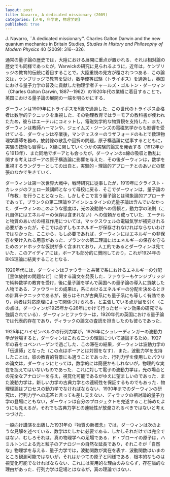 ```yaml
---
layout: post
title: Navarro, A dedicated missionary (2009)
categories: [メモ, 科学史, 物理学史]
published: true
---
```


J. Navarro, ``A dedicated missionary''. Charles Galton Darwin and the new quantum mechanics in Britain Studies, _Studies in History and Philosophy of Modern Physics_ 40 (2009): 316--326.

通常の量子論の歴史では，大陸における展開に重点が置かれる．それは相対論の歴史でも同様であったが，Warwickの研究に見られるように，近年は，ケンブリッジの教育的伝統に着目することで，大陸重視の見方が覆されつつある．この論文は，ケンブリッジで教育を受け，数学優等試験（トライポス）を通過し，英国における量子力学の普及に貢献した物理学者チャールズ・ゴルトン・ダーウィン（Charles Galton Darwin, 1887--1962）の1920年代の業績に着目することで，英国における量子論の展開の一端を明らかにする．

ダーウィンは1909年にトライポスを5級で通過した．この世代のトライポス合格者は数学的テクニックを重視した．その物理教育ではラーモアの教科書が使われたため，彼らはエーテルにコミットし，電磁気学的な物質観を支持した．また，ダーウィンは教師ハーマンや，ジェイムズ・ジーンズの電磁気学からも影響を受けている．ダーウィンは卒業後，マンチェスターのラザフォードのもとで数理物理学講師を務め，放射線の散乱や回折の問題，原子構造論に従事するとともに，実験の技術も習得し，X線に関していくつかの実験的論文を発表する（1912年から1913年）．また同地でボーアとも会ったが，ダーウィンのα線の吸収と散乱に関する考えはボーアの原子構造論に影響を与えた．その後ダーウィンは，数学を重視するラングラーとしての出自と，実験的・理論的アプローチとのあいだの緊張のなかで生きていく．

ダーウィンは第一次世界大戦中，戦時研究に従事したが，1919年にクライスト・カレッジのフェロー兼講師となって母校に戻る．そこでダーウィンは，量子論の「布教」を行うこととなった．しかしそこで言う量子論とは現象論的アプローチであって，プランクの第二理論やアインシュタインの光量子論は含んでいなかった．ダーウィンのこのような態度は，光の波動説への信頼と，動力学の法則（これ自体にはエネルギーの保存は含まれない）への信頼から成っていた．エーテルと物質のあいだの相互作用については，マックスウェルの電磁気学が補完される必要があったが，そこでは必ずしもエネルギーが保存されなければならないわけではなかった．ここから，もし必要であれば，ダーウィンにはエネルギーの非保存を受け入れる用意があった．プランクの第二理論にはエネルギーの保存を守るためのアドホックな仮説が多く含まれており，人工的であるとダーウィンは見ていた．このアイディアには，ボーアも部分的に賛同しており，これが1924年のBKS理論に結実することとなる．

1920年代には，ダーウィンはファウラーと共著で系におけるエネルギーの分配［黒体放射の問題など］に関する論文を発表した．ファウラーもケンジブリッジで純粋数学の教育を受け，後に量子論を学んで英国への量子論の導入に貢献した人物である．ファウラーとの成果は，系におけるエネルギーの分配を決めるときの計算テクニックであるが，彼らはそれが古典系にも量子系にも等しく有効であり，両者は対応原理によって関係づけられる，と主張している点が目を引く（この点は，ダーウィンが1925年から26年にかけて行ったゼーマン効果の研究でも強調されている）．ダーウィンとファウラーは，1920年代の英国における量子論では代表的存在であり，ディラックの論文の査読を担当したのも彼らであった．

1925年にハイゼンベルクの行列力学が，1926年にシュレーディンガーの波動力学が登場すると，ダーウィンはこれら二つの理論について議論するため，1927年の春をコペンハーゲンで過ごした．この滞在の結果，ダーウィンは波動力学の「伝道師」となった（この点はボーアとは対照をなす）．また，波動力学を支持したことは，彼の教育的背景にも適うことであった．行列力学を使用したパウリの論文は，ダーウィンにとっては，数学的には簡便かもしれないが，物理的な実在を捉えてはいないものであった．これに対して電子の波動力学は，光の場合との完全なアナロジーを与え，視覚化可能であるがゆえに望ましいのであった．また波動力学は，新しい力学の古典力学との連続性を保証するものでもあった．物理理論はプロセスの動力学でなければならない．1930年までのダーウィンの研究は，行列力学への応答と言っても差し支えない．ディラックの相対論的量子力学の登場にともない，ダーウィンは自分のプロジェクトを完遂すること諦めたようにも見えるが，それでも古典力学との連続性が放棄されるべきではないと考えつづけた．

一般向け講演を出版した1931年の『物質の新概念』では，ダーウィンは次のような見解を述べている．数学はたしかに必要である．しかしそれだけでは完全ではない．むしろそれは，真の物理学への足場である．ド・ブローイの原子は，ハミルトンによる光と粒子のアナロジーの自然な延長であり，それこそが「自然な」物理学を与える．量子力学では，波動関数が実在を表す．波動関数はいまのところ観測可能ではないが，それはかつての原子と同様である．根本的なものは視覚化可能でなければならない．これには実用的な理由のみならず，存在論的な理由があった．行列力学は足場とはなるが，真の理論ではない．

